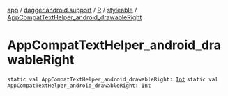 [app](../../../index.md) / [dagger.android.support](../../index.md) / [R](../index.md) / [styleable](index.md) / [AppCompatTextHelper_android_drawableRight](./-app-compat-text-helper_android_drawable-right.md)

# AppCompatTextHelper_android_drawableRight

`static val AppCompatTextHelper_android_drawableRight: `[`Int`](https://kotlinlang.org/api/latest/jvm/stdlib/kotlin/-int/index.html)
`static val AppCompatTextHelper_android_drawableRight: `[`Int`](https://kotlinlang.org/api/latest/jvm/stdlib/kotlin/-int/index.html)